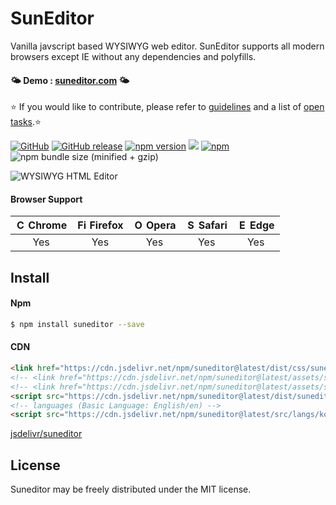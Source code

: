 # SunEditor
Vanilla javscript based WYSIWYG web editor.
SunEditor supports all modern browsers except IE without any dependencies and polyfills.

#### 🌤 Demo : <a href="http://suneditor.com" target="_blank">suneditor.com</a> 🌤

⭐ If you would like to contribute, please refer to [guidelines](/CONTRIBUTING.md) and a list of [open tasks](https://github.com/jihong88/suneditor/issues?q=is%3Aopen+is%3Aissue+label%3A%22help+wanted%22).⭐

[![GitHub](https://img.shields.io/github/license/jihong88/suneditor.svg?style=flat-square)](https://github.com/JiHong88/SunEditor/blob/master/LICENSE.txt)
[![GitHub release](https://img.shields.io/github/release/jihong88/suneditor.svg?style=flat-square)](https://github.com/JiHong88/SunEditor/releases)
[![npm version](https://img.shields.io/npm/v/suneditor.svg?style=flat-square)](https://www.npmjs.com/package/suneditor)
[![](https://data.jsdelivr.com/v1/package/npm/suneditor/badge)](https://www.jsdelivr.com/package/npm/suneditor)
[![npm](https://img.shields.io/npm/dt/suneditor.svg?style=flat-square)](https://www.npmjs.com/package/suneditor)
![npm bundle size (minified + gzip)](https://img.shields.io/bundlephobia/minzip/suneditor.svg?style=flat-square)

![WYSIWYG HTML Editor](http://suneditor.com/docs/screen-main-w.png?v=2700)

#### Browser Support

| <img src="http://suneditor.com/docs/chrome-64.png" alt="Chrome" width="16px" height="16px" /> Chrome | <img src="http://suneditor.com/docs/mozilla-64.png" alt="Firefox" width="16px" height="16px" /> Firefox | <img src="http://suneditor.com/docs/opera-64.png" alt="Opera" width="16px" height="16px" /> Opera | <img src="http://suneditor.com/docs/safari-64.png" alt="Safari" width="16px" height="16px" /> Safari | <img src="http://suneditor.com/docs/edge-64.png" alt="Edge" width="16px" height="16px" /> Edge |
|:---:|:---:|:---:|:---:|:---:|
| Yes | Yes | Yes | Yes | Yes |

## Install
#### Npm
``` sh
$ npm install suneditor --save
```
#### CDN
``` html
<link href="https://cdn.jsdelivr.net/npm/suneditor@latest/dist/css/suneditor.min.css" rel="stylesheet">
<!-- <link href="https://cdn.jsdelivr.net/npm/suneditor@latest/assets/suneditor.css" rel="stylesheet"> -->
<!-- <link href="https://cdn.jsdelivr.net/npm/suneditor@latest/assets/suneditor-contents.css" rel="stylesheet"> -->
<script src="https://cdn.jsdelivr.net/npm/suneditor@latest/dist/suneditor.min.js"></script>
<!-- languages (Basic Language: English/en) -->
<script src="https://cdn.jsdelivr.net/npm/suneditor@latest/src/langs/ko.js"></script>
```
[jsdelivr/suneditor](https://www.jsdelivr.com/package/npm/suneditor)


## License
Suneditor may be freely distributed under the MIT license.
